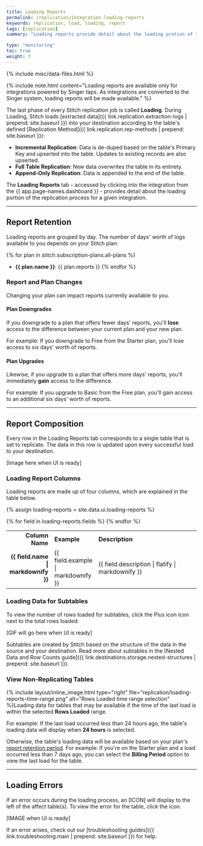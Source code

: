 ```yaml
---
title: Loading Reports
permalink: /replication/integration-loading-reports
keywords: replication, load, loading, report
tags: [replication]
summary: "Loading reports provide detail about the loading protion of the replication process for a given integration."

type: "monitoring"
toc: true
weight: 3
---
```

{% include misc/data-files.html %}

{% include note.html content="Loading reports are available only for integrations powered by Singer taps. As integrations are converted to the Singer system, loading reports will be made available." %}

The last phase of every Stitch replication job is called **Loading**. During Loading, Stitch loads [extracted data]({{ link.replication.extraction-logs | prepend: site.baseurl }}) into your destination according to the table's defined [Replication Method]({{ link.replication.rep-methods | prepend: site.baseurl }}):

- **Incremental Replication**: Data is de-duped based on the table's Primary Key and upserted into the table. Updates to existing records are also upserted.
- **Full Table Replication**: New data overwrites the table in its entirety.
- **Append-Only Replication**: Data is appended to the end of the table.

The **Loading Reports** tab - accessed by clicking into the integration from the {{ app.page-names.dashboard }} - provides detail about the loading portion of the replication process for a given integration.

---

## Report Retention

Loading reports are grouped by day. The number of days' worth of logs available to you depends on your Stitch plan:

{% for plan in stitch.subscription-plans.all-plans %}
- **{{ plan.name }}**: {{ plan.reports }}
{% endfor %}

### Report and Plan Changes

Changing your plan can impact reports currently available to you.

#### Plan Downgrades

If you downgrade to a plan that offers fewer days' reports, you'll **lose** access to the difference between your current plan and your new plan.

For example: If you downgrade to Free from the Starter plan, you'll lose access to six days' worth of reports.

#### Plan Upgrades

Likewise, if you upgrade to a plan that offers more days' reports, you'll immediately **gain** access to the difference.

For example: If you upgrade to Basic from the Free plan, you'll gain access to an additional six days' worth of reports.

---

## Report Composition

Every row in the Loading Reports tab corresponds to a single table that is set to replicate. The data in this row is updated upon every successful load to your destination.

[Image here when UI is ready]

### Loading Report Columns

Loading reports are made up of four columns, which are explained in the table below.

{% assign loading-reports = site.data.ui.loading-reports %}

<table>
    <tr>
        <td width="20%; fixed" align="right">
            <strong>Column Name</strong>
        </td>
        <td>
            <strong>Example</strong>
        </td>
        <td width="55%; fixed">
            <strong>Description</strong>
        </td>
    </tr>
    {% for field in loading-reports.fields %}
    <tr>
        <td align="right">
            <strong>{{ field.name | markdownify }}</strong>
        </td>
        <td>
            {{ field.example | markdownify }}
        </td>
        <td>
            {{ field.description | flatify | markdownify }}
        </td>
    </tr>
    {% endfor %}
</table>

### Loading Data for Subtables

To view the number of rows loaded for subtables, click the <i class="fa fa-plus-square" aria-hidden="true"></i><span class="sr-only">Plus icon</span> icon next to the total rows loaded:

[GIF will go here when UI is ready]

Subtables are created by Stitch based on the structure of the data in the source and your destination. Read more about subtables in the [Nested Data and Row Counts guide]({{ link.destinations.storage.nested-structures | prepend: site.baseurl }}).

### View Non-Replicating Tables

{% include layout/inline_image.html type="right" file="replication/loading-reports-time-range.png" alt="Rows Loaded time range selection" %}Loading data for tables that may be available if the time of the last load is within the selected **Rows Loaded** range.

For example: If the last load occurred less than 24 hours ago, the table's loading data will display when **24 hours** is selected.

Otherwise, the table's loading data will be available based on your plan's [report retention period](#report-retention). For example: If you're on the Starter plan and a load occurred less than 7 days ago, you can select the **Billing Period** option to view the last load for the table.

---

## Loading Errors

If an error occurs during the loading process, an [ICON] will display to the left of the affect table(s). To view the error for the table, click the icon.

[IMAGE when UI is ready]

If an error arises, check out our [troubleshooting guides]({{ link.troubleshooting.main | prepend: site.baseurl }}) for help.